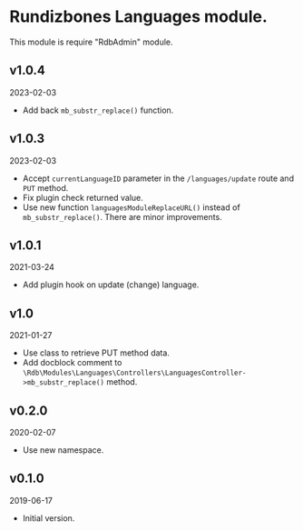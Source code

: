 # Rundizbones Languages module.
This module is require "RdbAdmin" module.

## v1.0.4
2023-02-03

* Add back `mb_substr_replace()` function.

## v1.0.3
2023-02-03

* Accept `currentLanguageID` parameter in the `/languages/update` route and `PUT` method.
* Fix plugin check returned value.
* Use new function `languagesModuleReplaceURL()` instead of `mb_substr_replace()`. There are minor improvements.

## v1.0.1
2021-03-24

* Add plugin hook on update (change) language.

## v1.0
2021-01-27

* Use class to retrieve PUT method data.
* Add docblock comment to `\Rdb\Modules\Languages\Controllers\LanguagesController->mb_substr_replace()` method.

## v0.2.0
2020-02-07

* Use new namespace.

## v0.1.0
2019-06-17

* Initial version.